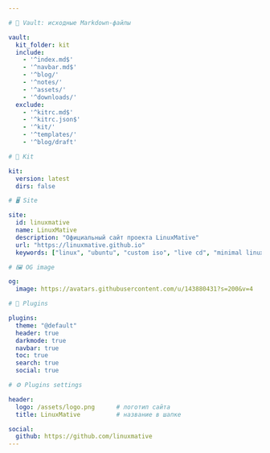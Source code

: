 ```yaml
---

# 📂 Vault: исходные Markdown-файлы

vault:
  kit_folder: kit
  include: 
    - '^index.md$'
    - '^navbar.md$'
    - '^blog/'
    - '^notes/'
    - '^assets/'
    - '^downloads/'
  exclude: 
    - '^kitrc.md$'
    - '^kitrc.json$'
    - '^kit/'
    - '^templates/'
    - '^blog/draft'

# 🧰 Kit

kit:
  version: latest
  dirs: false

# 🖥️ Site

site:
  id: linuxmative
  name: LinuxMative
  description: "Официальный сайт проекта LinuxMative"
  url: "https://linuxmative.github.io"
  keywords: ["linux", "ubuntu", "custom iso", "live cd", "minimal linux"]

# 🖼️ OG image

og:
  image: https://avatars.githubusercontent.com/u/143880431?s=200&v=4

# 🔌 Plugins

plugins:
  theme: "@default"
  header: true
  darkmode: true
  navbar: true
  toc: true
  search: true
  social: true

# ⚙️ Plugins settings

header:
  logo: /assets/logo.png      # логотип сайта
  title: LinuxMative          # название в шапке

social:
  github: https://github.com/linuxmative
---
```


